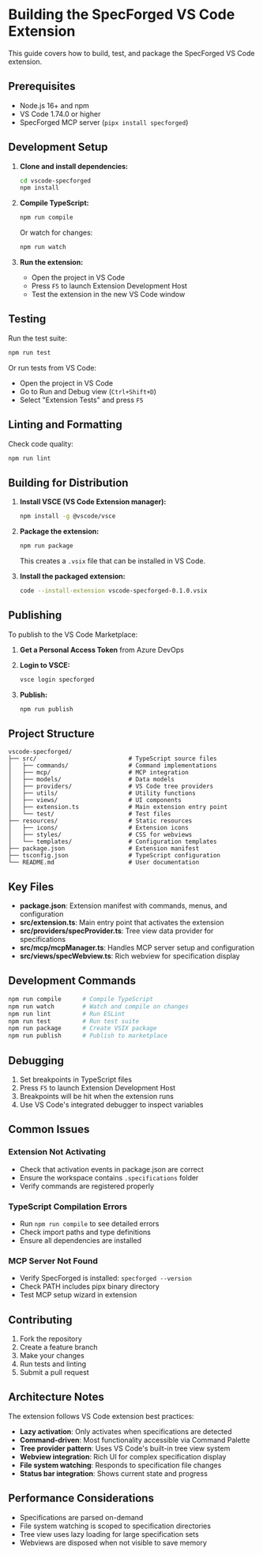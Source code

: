# Building the SpecForged VS Code Extension

This guide covers how to build, test, and package the SpecForged VS Code extension.

## Prerequisites

- Node.js 16+ and npm
- VS Code 1.74.0 or higher
- SpecForged MCP server (`pipx install specforged`)

## Development Setup

1. **Clone and install dependencies:**
   ```bash
   cd vscode-specforged
   npm install
   ```

2. **Compile TypeScript:**
   ```bash
   npm run compile
   ```

   Or watch for changes:
   ```bash
   npm run watch
   ```

3. **Run the extension:**
   - Open the project in VS Code
   - Press `F5` to launch Extension Development Host
   - Test the extension in the new VS Code window

## Testing

Run the test suite:
```bash
npm run test
```

Or run tests from VS Code:
- Open the project in VS Code
- Go to Run and Debug view (`Ctrl+Shift+D`)
- Select "Extension Tests" and press `F5`

## Linting and Formatting

Check code quality:
```bash
npm run lint
```

## Building for Distribution

1. **Install VSCE (VS Code Extension manager):**
   ```bash
   npm install -g @vscode/vsce
   ```

2. **Package the extension:**
   ```bash
   npm run package
   ```

   This creates a `.vsix` file that can be installed in VS Code.

3. **Install the packaged extension:**
   ```bash
   code --install-extension vscode-specforged-0.1.0.vsix
   ```

## Publishing

To publish to the VS Code Marketplace:

1. **Get a Personal Access Token** from Azure DevOps
2. **Login to VSCE:**
   ```bash
   vsce login specforged
   ```

3. **Publish:**
   ```bash
   npm run publish
   ```

## Project Structure

```
vscode-specforged/
├── src/                          # TypeScript source files
│   ├── commands/                 # Command implementations
│   ├── mcp/                      # MCP integration
│   ├── models/                   # Data models
│   ├── providers/                # VS Code tree providers
│   ├── utils/                    # Utility functions
│   ├── views/                    # UI components
│   ├── extension.ts              # Main extension entry point
│   └── test/                     # Test files
├── resources/                    # Static resources
│   ├── icons/                    # Extension icons
│   ├── styles/                   # CSS for webviews
│   └── templates/                # Configuration templates
├── package.json                  # Extension manifest
├── tsconfig.json                 # TypeScript configuration
└── README.md                     # User documentation
```

## Key Files

- **package.json**: Extension manifest with commands, menus, and configuration
- **src/extension.ts**: Main entry point that activates the extension
- **src/providers/specProvider.ts**: Tree view data provider for specifications
- **src/mcp/mcpManager.ts**: Handles MCP server setup and configuration
- **src/views/specWebview.ts**: Rich webview for specification display

## Development Commands

```bash
npm run compile      # Compile TypeScript
npm run watch        # Watch and compile on changes
npm run lint         # Run ESLint
npm run test         # Run test suite
npm run package      # Create VSIX package
npm run publish      # Publish to marketplace
```

## Debugging

1. Set breakpoints in TypeScript files
2. Press `F5` to launch Extension Development Host
3. Breakpoints will be hit when the extension runs
4. Use VS Code's integrated debugger to inspect variables

## Common Issues

### Extension Not Activating
- Check that activation events in package.json are correct
- Ensure the workspace contains `.specifications` folder
- Verify commands are registered properly

### TypeScript Compilation Errors
- Run `npm run compile` to see detailed errors
- Check import paths and type definitions
- Ensure all dependencies are installed

### MCP Server Not Found
- Verify SpecForged is installed: `specforged --version`
- Check PATH includes pipx binary directory
- Test MCP setup wizard in extension

## Contributing

1. Fork the repository
2. Create a feature branch
3. Make your changes
4. Run tests and linting
5. Submit a pull request

## Architecture Notes

The extension follows VS Code extension best practices:

- **Lazy activation**: Only activates when specifications are detected
- **Command-driven**: Most functionality accessible via Command Palette
- **Tree provider pattern**: Uses VS Code's built-in tree view system
- **Webview integration**: Rich UI for complex specification display
- **File system watching**: Responds to specification file changes
- **Status bar integration**: Shows current state and progress

## Performance Considerations

- Specifications are parsed on-demand
- File system watching is scoped to specification directories
- Tree view uses lazy loading for large specification sets
- Webviews are disposed when not visible to save memory
